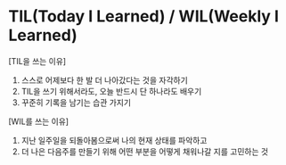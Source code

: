 # TIL(Today I Learned) / WIL(Weekly I Learned)

[TIL을 쓰는 이유]
1. 스스로 어제보다 한 발 더 나아갔다는 것을 자각하기
2. TIL을 쓰기 위해서라도, 오늘 반드시 단 하나라도 배우기
3. 꾸준히 기록을 남기는 습관 가지기

[WIL를 쓰는 이유]
1. 지난 일주일을 되돌아봄으로써 나의 현재 상태를 파악하고
2. 더 나은 다음주를 만들기 위해 어떤 부분을 어떻게 채워나갈 지를 고민하는 것
